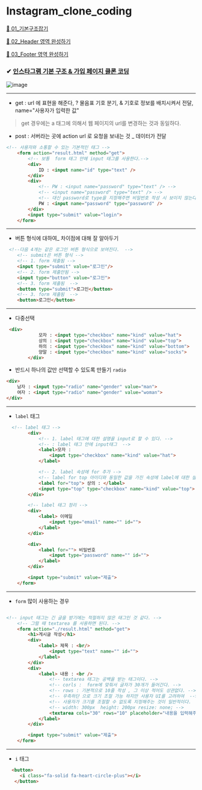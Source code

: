 # Instagram_clone_coding
[📁 01_기본구조잡기](https://github.com/oiosu/Instagram_clone_coding/blob/master/01_%EC%9D%B8%EC%8A%A4%ED%83%80%EA%B7%B8%EB%9E%A8%20%ED%94%BC%EB%93%9C%20%EB%A0%88%EC%9D%B4%EC%95%84%EC%9B%83/01_%EA%B8%B0%EB%B3%B8%20%EA%B5%AC%EC%A1%B0%20%EC%9E%A1%EA%B8%B0.md)

[📁 02_Header 영역 완성하기](https://github.com/oiosu/Instagram_clone_coding/blob/master/01_%EC%9D%B8%EC%8A%A4%ED%83%80%EA%B7%B8%EB%9E%A8%20%ED%94%BC%EB%93%9C%20%EB%A0%88%EC%9D%B4%EC%95%84%EC%9B%83/02_Header%20%EC%98%81%EC%97%AD%20%EC%99%84%EC%84%B1%ED%95%98%EA%B8%B0.md)

[📁 03_Footer 영역 완성하기](https://github.com/oiosu/Instagram_clone_coding/blob/master/01_%EC%9D%B8%EC%8A%A4%ED%83%80%EA%B7%B8%EB%9E%A8%20%ED%94%BC%EB%93%9C%20%EB%A0%88%EC%9D%B4%EC%95%84%EC%9B%83/03_Footer%20%EC%98%81%EC%97%AD%20%EC%99%84%EC%84%B1%ED%95%98%EA%B8%B0.md)

### ✔ [인스타그램 기본 구조 & 가입 페이지 클론 코딩](https://github.com/oiosu/Instagram_clone_coding/tree/master/01_%EC%9D%B8%EC%8A%A4%ED%83%80%EA%B7%B8%EB%9E%A8%20%ED%94%BC%EB%93%9C%20%EB%A0%88%EC%9D%B4%EC%95%84%EC%9B%83/%EC%9D%B8%EC%8A%A4%ED%83%80%EA%B7%B8%EB%9E%A8%20%ED%94%BC%EB%93%9C%20%EB%A0%88%EC%9D%B4%EC%95%84%EC%9B%83_%EC%BD%94%EB%93%9C)
![image](https://user-images.githubusercontent.com/99783474/221592900-5cf0ae1d-d39c-4ea2-bf52-cdedc08e0d00.png)

---

* get : url 에 표현을 해준다, ? 물음표 기호 분기, & 기호로 정보를 배치시켜서 전달, name="사용자가 입력한 값"
> get 경우에는 a 태그에 의해서 웹 페이지의 url를 변경하는 것과 동일하다. 
* post : 서버라는 곳에 action url 로 요청을 보내는 것 _ 데이터가 전달 

```html
<!-- 사용자와 소통할 수 있는 기본적인 태그 -->
    <form action="result.html" method="get">
        <!-- 보통  form 태그 안에 input 태그를 사용한다.-->
        <div>
            ID : <input name="id" type="text" />
        </div>
        <div>
            <!-- PW : <input name="password" type="text" /> -->
            <!-- <input name="password" type="text" /> -->
            <!-- 대신 password로 type을 지정해주면 비밀번호 작성 시 보이지 않는다.  -->
            PW : <input name="password" type="password" />
        </div>
        <input type="submit" value="login">
    </form>

```

---

* 버튼 형식에 대하여_ 차이점에 대해 잘 알아두기 
```html
 <!--다음 4개는 같은 로그인 버튼 형식으로 보여진다.  -->
    <!-- submit은 버튼 형식 -->
    <!-- 1. form 제출됨 -->
    <input type="submit" value="로그인"/>
    <!-- 2. form 제출안됨 -->
    <input type="button" value="로그인"> 
    <!-- 3. form 제출됨  -->
    <button type="submit">로그인</button>
    <!-- 3. form 제출됨  -->
    <button>로그인</button>
```

---

* 다중선택 
```html
 <div>
            모자 : <input type="checkbox" name="kind" value="hat">
            상의 : <input type="checkbox" name="kind" value="top">
            하의 : <input type="checkbox" name="kind" value="bottom">
            양말 : <input type="checkbox" name="kind" value="socks">
        </div>
```

* 반드시 하나의 값만 선택할 수 있도록 만들기 `radio`
```html
<div>
    남자 : <input type="radio" name="gender" value="man">
    여자 : <input type="radio" name="gender" value="woman">
</div>
```

---

* `label` 태그 

```html 
  <!-- label 태그 -->
        <div>
            <!-- 1. label 태그에 대한 설명을 input로 할 수 있다. -->
            <!-- : label 태그 안에 input태그  -->
            <label>모자 : 
                <input type="checkbox" name="kind" value="hat">
            </label>

            <!-- 2. label 속성에 for 추가 -->
            <!-- label for top 아이디와 동일한 값을 가진 속성에 label에 대한 설명이 담긴 것  -->
            <label for="top"> 상의 : </label>
            <input type="top" type="checkbox" name="kind" value="top">
        </div>

        <!-- label 태그 정리 -->
        <div>
            <label> 이메일
                <input type="email" name="" id="">
            </label>
        </div>

        <div>
            <label for=""> 비밀번호
                <input type="password" name="" id="">
            </label>
        </div>

        <input type="submit" value="제출">
    </form>
```

---


* `form` 많이 사용하는 경우 

```html

<!-- input 태그는 긴 글을 받기에는 적절하지 않은 태그인 것 같다. -->
    <!-- 그럴 때 textarea 를 사용하면 된다. -->
    <form action="./result.html" method="get">
        <h1>게시글 작성</h1>
        <div>
            <label> 제목 : <br/>
                <input type="text" name="" id="">
            </label>
        </div>
        <div>
            <label> 내용 : <br /> 
                <!-- textarea 태그는 공백을 받는 태그이다. -->
                <!-- corls :  form에 맞춰서 글자가 30개가 들어간다. -->
                <!-- rows : 기본적으로 10줄 작성 , 그 이상 적어도 상관없다. -->
                <!-- 우측하단 으로 크기 조절 가능 하지만 사용자 UI를 고려하여  -->
                <!-- 사용자가 크기를 조절할 수 없도록 지정해주는 것이 일반적이다.  -->
                <!-- width: 300px  height: 200px resize: none; -->
                <textarea cols="30" rows="10" placeholder="내용을 입력해주세요"></textarea>
            </label>
        </div>

        <input type="submit" value="제출">
    </form>

```

---
* `i` 태그 
```html
  <button>
     <i class="fa-solid fa-heart-circle-plus"></i>
   </button>
```


